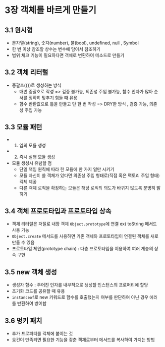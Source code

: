 # 3장 객체를 바르게 만들기
## 3.1 원시형
- 문자열(string), 숫자(number), 불(bool), undefined, null , Symbol
- 한 번 이상 참조할 상수는 변수에 담아서 참조하기 
- 범위 체크 기능이 필요하다면 객체로 변환하여 메소드로 만들기 

## 3.2 객체 리터럴
- 중괄호({})로 생성하는 방식
    - 매번 중괄호로 작성 => 검증 불가능, 의존성 주입 불가능, 함수 인자가 많아 순서를 정확히 맞추기 힘들 때 유용 
    - 함수 반환값으로 틀을 만들고 단 한 번 작성 => DRY한 방식 , 검증 가능, 의존성 주입 가능 

## 3.3 모듈 패턴
- 1. 임의 모듈 생성
- 2. 즉시 실행 모듈 생성 
- 모듈 생성시 유념할 점
    - 단일 책임 원칙에 따라 한 모듈에 한 가지 일만 시키기
    - 모듈 자신이 쓸 객체가 있다면 의존성 주입 형태로(직접 혹은 팩토리 주입 형태) 객체 제공
    - 다른 객체 로직을 확장하는 모듈은 해당 로직의 의도가 바뀌지 않도록 분명히 밝히기 

## 3.4 객체 프로토타입과 프로토타입 상속
- 객체 리터럴은 저절로 내장 객체 `Object.prototype`에 연결 ex) toString 메서드 사용 가능
- `Object.create` 메서드를 사용하면 기존 객체와 프로토타입이 연결된 객체를 새로 만들 수 있음
- 프로토타입 체인(prototype chain) : 다층 프로토타입을 이용하여 여러 계층의 상속 구현  

## 3.5 new 객체 생성 
- 생성자 함수 : 주어진 인자를 내부적으로 생성할 인스턴스의 프로퍼티에 할당 
- 초기화 코드를 공유할 때 유용
- `instanceof`로 new 키워드로 함수를 호출했는지 여부를 판단하여 아닌 경우 에러를 반환하여 방어함 
## 3.6 멍키 패치 
- 추가 프로퍼티를 객체에 붙이는 것 
- 요건이 만족되면 필요한 기능을 갖춘 객체로부터 메서드를 복사하여 가지는 방법 
